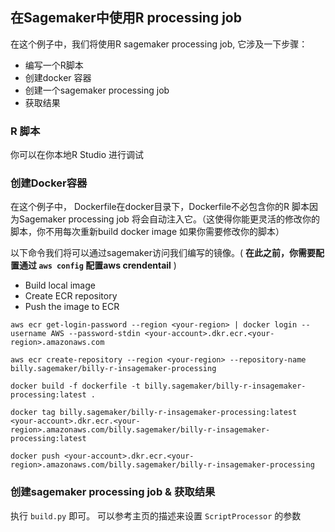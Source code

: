## 在Sagemaker中使用R processing job

在这个例子中，我们将使用R sagemaker processing job, 它涉及一下步骤：

- 编写一个R脚本
- 创建docker 容器
- 创建一个sagemaker processing job
- 获取结果

### R 脚本

你可以在你本地R Studio 进行调试

### 创建Docker容器

在这个例子中， Dockerfile在docker目录下，Dockerfile不必包含你的R 脚本因为Sagemaker processing job 将会自动注入它。（这使得你能更灵活的修改你的脚本，你不用每次重新build docker image 如果你需要修改你的脚本）

以下命令我们将可以通过sagemaker访问我们编写的镜像。( **在此之前，你需要配置通过 `aws config` 配置aws crendentail** )

- Build local image
- Create ECR repository
- Push the image to ECR

```
aws ecr get-login-password --region <your-region> | docker login --username AWS --password-stdin <your-account>.dkr.ecr.<your-region>.amazonaws.com

aws ecr create-repository --region <your-region> --repository-name billy.sagemaker/billy-r-insagemaker-processing

docker build -f dockerfile -t billy.sagemaker/billy-r-insagemaker-processing:latest .

docker tag billy.sagemaker/billy-r-insagemaker-processing:latest <your-account>.dkr.ecr.<your-region>.amazonaws.com/billy.sagemaker/billy-r-insagemaker-processing:latest

docker push <your-account>.dkr.ecr.<your-region>.amazonaws.com/billy.sagemaker/billy-r-insagemaker-processing
```

### 创建sagemaker processing job & 获取结果

执行 `build.py` 即可。 可以参考主页的描述来设置 `ScriptProcessor` 的参数


